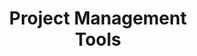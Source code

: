 ---
id: 'banner-333'
title: 'Project Management     <br/>Tools'
excerpt: >
  Access a comprehensive suite of project management tools, including task assignment, document management, and collaboration features, to facilitate efficient project execution.
path: '/projects'
dataCount: '03'
dynamicClassName: 'item secondary__bg'
---